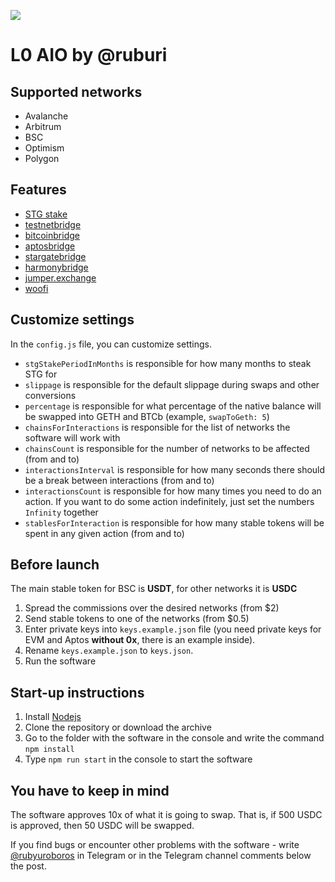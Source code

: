 ![](https://i.ibb.co/bRVhSBn/2023-06-27-00-59-28.png)

# L0 AIO by @ruburi

## Supported networks

- Avalanche
- Arbitrum
- BSC
- Optimism
- Polygon

## Features

- [STG stake](https://stargate.finance/stake/)
- [testnetbridge](https://testnetbridge.com/)
- [bitcoinbridge](https://bitcoinbridge.network/)
- [aptosbridge](https://theaptosbridge.com/bridge/)
- [stargatebridge](https://stargate.finance/transfer/)
- [harmonybridge](https://layerzero.bridge.harmony.one/)
- [jumper.exchange](https://jumper.exchange/)
- [woofi](https://fi.woo.org/)

## Customize settings
In the `config.js` file, you can customize settings.

- `stgStakePeriodInMonths` is responsible for how many months to steak STG for
- `slippage` is responsible for the default slippage during swaps and other conversions
- `percentage` is responsible for what percentage of the native balance will be swapped into GETH and BTCb (example, `swapToGeth: 5`)
- `chainsForInteractions` is responsible for the list of networks the software will work with
- `chainsCount` is responsible for the number of networks to be affected (from and to)
- `interactionsInterval` is responsible for how many seconds there should be a break between interactions (from and to)
- `interactionsCount` is responsible for how many times you need to do an action. If you want to do some action indefinitely, just set the numbers `Infinity` together
- `stablesForInteraction` is responsible for how many stable tokens will be spent in any given action (from and to)

## Before launch
The main stable token for BSC is **USDT**, for other networks it is **USDC**

1. Spread the commissions over the desired networks (from $2)
2. Send stable tokens to one of the networks (from $0.5)
3. Enter private keys into `keys.example.json` file (you need private keys for EVM and Aptos **without 0x**, there is an example inside).
4. Rename `keys.example.json` to `keys.json`.
5. Run the software

## Start-up instructions
1. Install [Nodejs](https://nodejs.org/en/download)
2. Clone the repository or download the archive
3. Go to the folder with the software in the console and write the command `npm install`
4. Type `npm run start` in the console to start the software

## You have to keep in mind
The software approves 10x of what it is going to swap. That is, if 500 USDC is approved, then 50 USDC will be swapped.

If you find bugs or encounter other problems with the software - write [@rubyuroboros](https://t.me/rubyuroboros) in Telegram or in the Telegram channel comments below the post.
